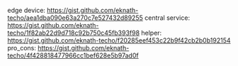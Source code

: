 edge device: https://gist.github.com/eknath-techo/aea1dba090e63a270c7e527432d89255
central service: https://gist.github.com/eknath-techo/1f82ab22d9d718c92b750c45fb393f98
helper: https://gist.github.com/eknath-techo/f20285eef453c22b9f42cb2b0b192154
pro_cons: https://gist.github.com/eknath-techo/4f428818477966cc1bef628e5b97ad0f
